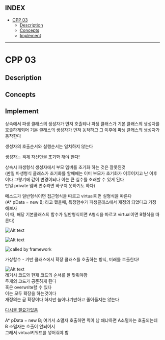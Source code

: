 ## INDEX

- [CPP 03](#cpp-03)
	- [Description](#description)
	- [Concepts](#concepts)
	- [Implement](#implement)

---
# CPP 03

## Description

## Concepts

## Implement

상속에서 파생 클래스의 생성자가 먼저 호출되나 파생 클래스가 기본 클래스의  생성자를  호출하게되어 기본 클래스의 생성자가 먼저 동작하고 그 이후에 파생 클래스의 생성자가 동작한다        

생성자의 호출순서와 실행순서는 일치하지 않는다   

생성자는 객체 자신만을 초기화 해야 한다!   

상속시 파생형식 생성자에서 부모 멤버를 초기화 하는 것은 잘못된것    
(만일 파생형식 클래스가 초기화를 할때에는 이미 부모가 초기화가 이루어지고 난 이후이다 그렇기에 값이 변경이되나 이는 큰 실수를 초래할 수 있게 된다   
만일 private 멤버 변수라면 바꾸지 못하기도 하다)   

메소드가 일반형식이면 접근형식을 따르고 virtual이면 실형식을 따른다      
(A* pData = new B; 라고 했을때, 특정함수가 파생클래스에서 재정의 되었다고 가정해보자   
이 때, 해당 기본클래스의 함수가 일반형식이면 A형식을 따르고 virtual이면 B형식을 따른다)

![Alt text](<스크린샷 2024-10-15 오후 4.49.01.png>)    

![Alt text](<스크린샷 2024-10-15 오후 4.32.51.png>)     

![called by framework](<스크린샷 2024-10-15 오후 5.17.23.png>)   

가상함수 - 기반 클래스에서 확장 클래스를 호출하는 방식, 미래를 호출한다!   


![Alt text](<스크린샷 2024-10-15 오후 5.23.23.png>)   
레거시 코드와 현재 코드의 순서를 잘 맞춰야함   
두개의 코드가 공존하게 된다   
혹은 overwrite할 수 있다   
이는 모두 확장을 하는것이다   
재정의는 곧 확장이다 하지만 늘어나기만하고 줄어들지는 않는다   

[다시볼 필요가있음](https://www.youtube.com/watch?v=1W4CkEMajQs&list=PLXvgR_grOs1DFOWF65X0Zqnd_264x41u-&index=22)   

A* pData = new B;  여기서 소멸자 호출하면 릭이 남 왜냐하면 A소멸자는 호출되는데 B 소멸자는 호출이 안되어서   
그래서 virtual키워드를 넣어줘야 함   








